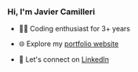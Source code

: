 <!-- GitHub README.md -->

<div style="display: flex; gap: 10px;">
  <div style="flex: 1;">

### Hi, I'm Javier Camilleri

- 👨‍💻 Coding enthusiast for 3+ years
- 🌐 Explore my [portfolio website](https://www.javiercamilleri.com/)
- 🤝 Let's connect on [LinkedIn](https://www.linkedin.com/in/javier-camilleri/)

  </div>
</div>
